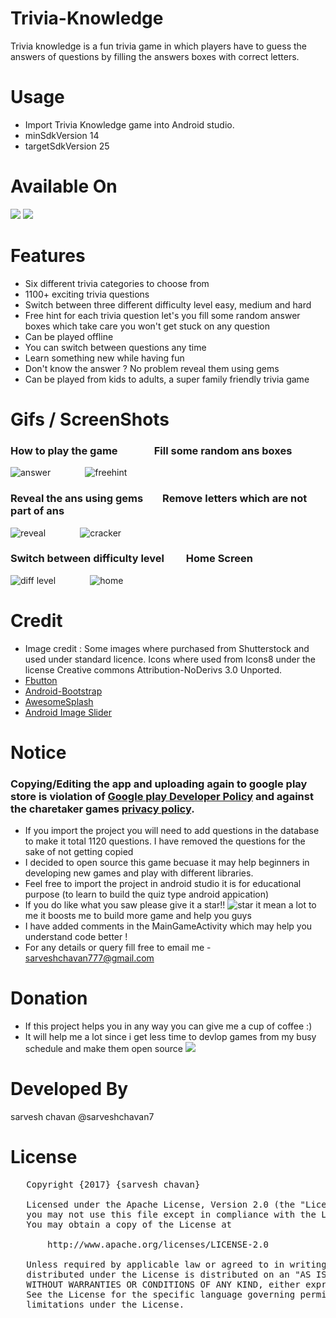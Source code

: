 # Trivia-Knowledge
Trivia knowledge is a fun trivia game in which players have to guess the answers of questions by filling the answers boxes with correct letters.

# Usage
- Import Trivia Knowledge game into Android studio.
- minSdkVersion 14
- targetSdkVersion 25

# Available On
[<img src="https://i.imgur.com/V1oCmpL.png">](https://play.google.com/store/apps/details?id=sarveshchavan777.inrerface2&hl=en)
[<img src="https://i.imgur.com/VT8YDwJ.png">](https://www.amazon.com/gp/product/B075KQ7P9N)

# Features
- Six different trivia categories to choose from 
- 1100+ exciting trivia questions
- Switch between three different difficulty level easy, medium and hard
- Free hint for each trivia question let's you fill some random answer boxes which take care you won't get stuck on any question 
- Can be played offline 
- You can switch between questions any time
- Learn something new while having fun
- Don't know the answer ? No problem reveal them using gems
- Can be played from kids to adults, a super family friendly trivia game

# Gifs / ScreenShots
### How to play the game&nbsp;&nbsp;&nbsp;&nbsp;&nbsp;&nbsp;&nbsp;&nbsp;&nbsp;&nbsp;&nbsp;&nbsp;&nbsp;&nbsp;&nbsp;Fill some random ans boxes   
![answer](https://user-images.githubusercontent.com/22947683/30382249-44efde84-9864-11e7-9644-716deac6e6a5.gif)
&nbsp;&nbsp;&nbsp;&nbsp;&nbsp;&nbsp;&nbsp;&nbsp;&nbsp;&nbsp;&nbsp;&nbsp;
![freehint](https://user-images.githubusercontent.com/22947683/30382256-4acdcb5e-9864-11e7-9591-11c9c904872c.gif)
### Reveal the ans using gems&nbsp;&nbsp;&nbsp;&nbsp;&nbsp;&nbsp;&nbsp;&nbsp;Remove letters which are not part of ans   
![reveal](https://user-images.githubusercontent.com/22947683/30382258-4e198a3c-9864-11e7-9344-2e9ba0a7fe06.gif)
&nbsp;&nbsp;&nbsp;&nbsp;&nbsp;&nbsp;&nbsp;&nbsp;&nbsp;&nbsp;&nbsp;&nbsp;
![cracker](https://user-images.githubusercontent.com/22947683/30382261-4f77eb58-9864-11e7-89e4-b3175757e69a.gif)
### Switch between difficulty level&nbsp;&nbsp;&nbsp;&nbsp;&nbsp;&nbsp;&nbsp;&nbsp;&nbsp;Home Screen
![diff level](https://user-images.githubusercontent.com/22947683/30382270-54a9b124-9864-11e7-9397-86132d43e007.gif)
&nbsp;&nbsp;&nbsp;&nbsp;&nbsp;&nbsp;&nbsp;&nbsp;&nbsp;&nbsp;&nbsp;&nbsp;
![home](https://user-images.githubusercontent.com/22947683/30382271-55315b74-9864-11e7-8627-146c4ecdb186.gif)


# Credit
- Image credit : Some images where purchased from Shutterstock and used under standard licence.
  Icons where used from Icons8 under the license Creative commons Attribution-NoDerivs 3.0 Unported.
- [Fbutton](https://github.com/hoang8f/android-flat-button) 
- [Android-Bootstrap](https://github.com/Bearded-Hen/Android-Bootstrap)
- [AwesomeSplash](https://github.com/ViksaaSkool/AwesomeSplash)
- [Android Image Slider](https://github.com/daimajia/AndroidImageSlider)

# Notice
### Copying/Editing the app and uploading again to google play store is violation of [Google play Developer Policy](https://play.google.com/about/developer-content-policy/) and against the charetaker games [privacy policy](https://charetakergames.wordpress.com/2017/02/27/charetakergamesprivacy/). 
- If you import the project you will need to add questions in the database to make it total 1120 questions. I have removed the questions   for the sake of not getting copied 
- I decided to open source this game becuase it may help beginners in developing new games and play with different libraries.
- Feel free to import the project in android studio it is for educational purpose (to learn to build the quiz type android appication)
- If you do like what you saw please give it a star!! ![star](https://user-images.githubusercontent.com/22947683/30509991-c2950a48-9a81-11e7-9023-48796c02d00f.PNG) it mean a lot to me it boosts me to build more game and help you guys
- I have added comments in the MainGameActivity which may help you understand code better !
- For any details or query fill free to email me - sarveshchavan777@gmail.com

# Donation
- If this project helps you in any way you can give me a cup of coffee :)
- It will help me a lot since i get less time to devlop games from my busy schedule and make them open source
[![](https://www.paypalobjects.com/en_US/i/btn/btn_donateCC_LG.gif)](https://www.paypal.me/sarveshchavan)

# Developed By
sarvesh chavan @sarveshchavan7

# License
<pre>
   Copyright {2017} {sarvesh chavan} 

   Licensed under the Apache License, Version 2.0 (the "License");
   you may not use this file except in compliance with the License.
   You may obtain a copy of the License at

       http://www.apache.org/licenses/LICENSE-2.0

   Unless required by applicable law or agreed to in writing, software
   distributed under the License is distributed on an "AS IS" BASIS,
   WITHOUT WARRANTIES OR CONDITIONS OF ANY KIND, either express or implied.
   See the License for the specific language governing permissions and
   limitations under the License.

